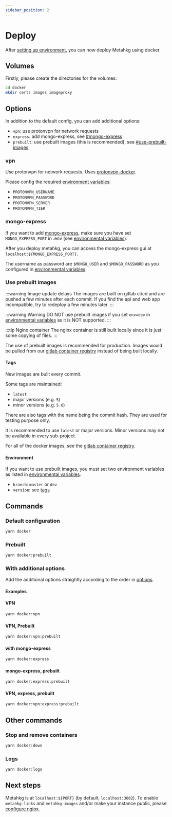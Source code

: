 ```yaml
---
sidebar_position: 2
---
```


# Deploy

After [setting up environment](/docs/category/set-up-environment), you can now deploy Metahkg using docker.

## Volumes

Firstly, please create the directories for the volumes:

```bash
cd docker
mkdir certs images imageproxy
```

## Options

In addition to the default config, you can add additional options:

- `vpn`: use protonvpn for network requests
- `express`: add mongo-express, see [#mongo-express](#mongo-express)
- `prebuilt`: use prebuilt images (this is recommended), see [#use-prebuilt-images](#use-prebuilt-images)

### vpn

Use protonvpn for network requests.
Uses [protonvpn-docker](https://github.com/tprasadtp/protonvpn-docker).

Please config the required [environment variables](./setup/env.md):

- `PROTONVPN_USERNAME`
- `PROTONVPN_PASSWORD`
- `PROTONVPN_SERVER`
- `PROTONVPN_TIER`

### mongo-express

If you want to add [mongo-express](https://github.com/mongo-express/mongo-express), make sure you have set `MONGO_EXPRESS_PORT` in .env (see [environmental variables](./setup/env.md)).

After you deploy metahkg, you can access the mongo-express gui at `localhost:${MONGO_EXPRESS_PORT}`.

The username as password are `$MONGO_USER` and `$MONGO_PASSWORD` as you configured in [environmental variables](./setup/env.md).

### Use prebuilt images

:::warning Image update delays
The images are built on gitlab ci/cd and are pushed a few minutes after each commit. If you find the api and web app incompatible, try to redeploy a few minutes later.
:::

:::warning Warning
DO NOT use prebuilt images if you set `env=dev` in [environmental variables](./setup/env.md) as it is NOT supported.
:::

:::tip Nginx container
The nginx container is still built locally since it is just some copying of files.
:::

The use of prebuilt images is recommended for production. Images would be pulled from our [gitlab container registry](https://gitlab.com/groups/metahkg/-/container_registries) instead of being built locally.

#### Tags

New images are built every commit.

Some tags are maintained:

- `latest`
- major versions (e.g. `5`)
- minor versions (e.g. `5.0`)

There are also tags with the name being the commit hash. They are used for testing purpose only.

It is recommended to use `latest` or major versions. Minor versions may not be available in every sub-project.

For all of the docker images, see the [gitlab container registry](https://gitlab.com/groups/metahkg/-/container_registries).

#### Environment

If you want to use prebuilt images, you must set two environment variables as listed in [environmental variables](./setup/env.md).

- `branch`: `master` or `dev`
- `version`: see [tags](#tags)

## Commands

### Default configuration

```bash
yarn docker
```

### Prebuilt

```bash
yarn docker:prebuilt
```

### With additional options

Add the additional options straightly according to the order in [options](#options).

#### Examples

#### VPN

```bash
yarn docker:vpn
```

#### VPN, Prebuilt

```bash
yarn docker:vpn:prebuilt
```

#### with mongo-express

```bash
yarn docker:express
```

#### mongo-express, prebuilt

```bash
yarn docker:express:prebuilt
```

#### VPN, express, prebuilt

```bash
yarn docker:vpn:express:prebuilt
```

## Other commands

### Stop and remove containers

```bash
yarn docker:down
```

### Logs

```bash
yarn docker:logs
```

## Next steps

Metahkg is at `localhost:${PORT}` (by default, `localhost:3002`). To enable `metahkg-links` and `metahkg-images` and/or make your instance public, please [configure nginx](/docs/category/configure-nginx).
